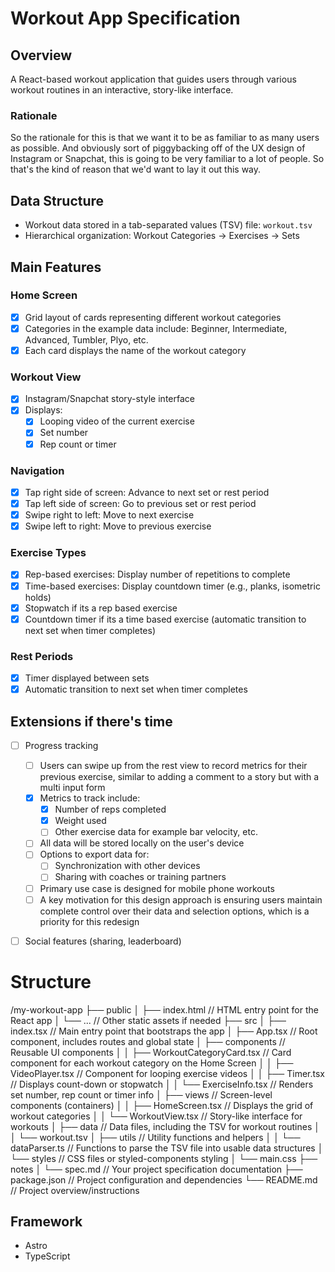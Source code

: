# Workout App Specification

## Overview
A React-based workout application that guides users through various workout routines in an interactive, story-like interface.


### Rationale
So the rationale for this is that we want it to be as familiar to as many users as possible. And obviously sort of piggybacking off of the UX design of Instagram or Snapchat, this is going to be very familiar to a lot of people. So that's the kind of reason that we'd want to lay it out this way.

## Data Structure
- Workout data stored in a tab-separated values (TSV) file: `workout.tsv`
- Hierarchical organization: Workout Categories → Exercises → Sets

## Main Features

### Home Screen
- [x] Grid layout of cards representing different workout categories
- [x] Categories in the example data include: Beginner, Intermediate, Advanced, Tumbler, Plyo, etc.
- [x] Each card displays the name of the workout category

### Workout View
- [x] Instagram/Snapchat story-style interface
- [x] Displays:
  - [x] Looping video of the current exercise
  - [x] Set number
  - [x] Rep count or timer

### Navigation
- [x] Tap right side of screen: Advance to next set or rest period
- [x] Tap left side of screen: Go to previous set or rest period
- [x] Swipe right to left: Move to next exercise
- [x] Swipe left to right: Move to previous exercise

### Exercise Types
- [x] Rep-based exercises: Display number of repetitions to complete
- [x] Time-based exercises: Display countdown timer (e.g., planks, isometric holds)
- [x] Stopwatch if its a rep based exercise
- [x] Countdown timer if its a time based exercise (automatic transition to next set when timer completes)

### Rest Periods
- [x] Timer displayed between sets
- [x] Automatic transition to next set when timer completes

## Extensions if there's time
- [ ] Progress tracking
    - [ ] Users can swipe up from the rest view to record metrics for their previous exercise, similar to adding a comment to a story but with a multi input form
    - [x] Metrics to track include:
      - [x] Number of reps completed
      - [x] Weight used
      - [ ] Other  exercise data for example bar velocity, etc.
    - [ ] All data will be stored locally on the user's device
    - [ ] Options to export data for:
      - [ ] Synchronization with other devices
      - [ ] Sharing with coaches or training partners
    - [ ] Primary use case is designed for mobile phone workouts
    - [ ] A key motivation for this design approach is ensuring users maintain complete control over their data and selection options, which is a priority for this redesign
- [ ] Social features (sharing, leaderboard)




# Structure

/my-workout-app
├── public
│   ├── index.html                 // HTML entry point for the React app
│   └── ...                        // Other static assets if needed
├── src
│   ├── index.tsx                   // Main entry point that bootstraps the app
│   ├── App.tsx                     // Root component, includes routes and global state
│   ├── components                 // Reusable UI components
│   │   ├── WorkoutCategoryCard.tsx // Card component for each workout category on the Home Screen
│   │   ├── VideoPlayer.tsx         // Component for looping exercise videos
│   │   ├── Timer.tsx               // Displays count-down or stopwatch
│   │   └── ExerciseInfo.tsx        // Renders set number, rep count or timer info
│   ├── views                      // Screen-level components (containers)
│   │   ├── HomeScreen.tsx          // Displays the grid of workout categories
│   │   └── WorkoutView.tsx         // Story-like interface for workouts
│   ├── data                       // Data files, including the TSV for workout routines
│   │   └── workout.tsv
│   ├── utils                      // Utility functions and helpers
│   │   └── dataParser.ts          // Functions to parse the TSV file into usable data structures
│   └── styles                     // CSS files or styled-components styling
│       └── main.css
├── notes
│   └── spec.md                    // Your project specification documentation
├── package.json                   // Project configuration and dependencies
└── README.md                      // Project overview/instructions


## Framework
- Astro
- TypeScript

